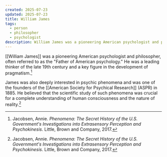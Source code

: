 ```yaml
---
created: 2025-07-23
updated: 2025-07-23
title: William James
tags:
  - person
  - philosopher
  - psychologist
description: William James was a pioneering American psychologist and philosopher, and one of the founders of the American Society for Psychical Research.
---
```


[[William James]] was a pioneering American psychologist and philosopher, often referred to as the "Father of American psychology." He was a leading thinker of the late 19th century and a key figure in the development of pragmatism.[^1]

James was also deeply interested in psychic phenomena and was one of the founders of the [[American Society for Psychical Research]] (ASPR) in 1885. He believed that the scientific study of such phenomena was crucial for a complete understanding of human consciousness and the nature of reality.[^1]


[^1]: Jacobsen, Annie. *Phenomena: The Secret History of the U.S. Government's Investigations into Extrasensory Perception and Psychokinesis*. Little, Brown and Company, 2017.
